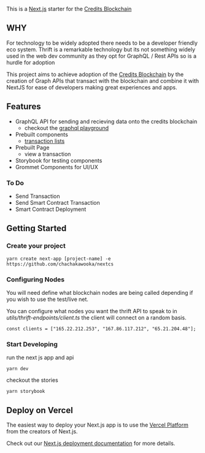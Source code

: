 This is a [Next.js](https://nextjs.org/) starter for the [Credits Blockchain](https://www.credits.com)

## WHY

For technology to be widely adopted there needs to be a developer friendly eco system. Thrift is a remarkable technology but its not something widely used in the web dev community as they opt for GraphQL / Rest APIs so is a hurdle for adoption

This project aims to achieve adoption of the [Credits Blockchain](https://www.credits.com) by the creation of Graph APIs that transact with the blockchain and combine it with NextJS for ease of developers making great experiences and apps.

## Features

- GraphQL API for sending and recieving data onto the credits blockchain
  - checkout the [graphql playground](https://nextcs.vercel.app/api/graph)
- Prebuilt components
  - [transaction lists](/transactions)
- Prebuilt Page
  - view a transaction
- Storybook for testing components
- Grommet Components for UI/UX

### To Do

- Send Transaction
- Send Smart Contract Transaction
- Smart Contract Deployment

## Getting Started

### Create your project

```
yarn create next-app [project-name] -e https://github.com/chachakawooka/nextcs
```

### Configuring Nodes

You will need define what blockchain nodes are being called depending if you wish to use the test/live net.

You can configure what nodes you want the thrift API to speak to in _utils/thrift-endpoints/client.ts_ the client will connect on a random basis.

```
const clients = ["165.22.212.253", "167.86.117.212", "65.21.204.48"];
```

### Start Developing

run the next js app and api

```
yarn dev
```

checkout the stories

```
yarn storybook
```

## Deploy on Vercel

The easiest way to deploy your Next.js app is to use the [Vercel Platform](https://vercel.com/new?utm_medium=default-template&filter=next.js&utm_source=create-next-app&utm_campaign=create-next-app-readme) from the creators of Next.js.

Check out our [Next.js deployment documentation](https://nextjs.org/docs/deployment) for more details.
